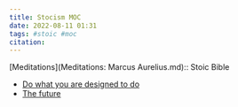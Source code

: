 ```yaml
---
title: Stocism MOC 
date: 2022-08-11 01:31
tags: #stoic #moc
citation: 
---
```


[Meditations](Meditations: Marcus Aurelius.md):: Stoic Bible
- [Do what you are designed to do ](202208112245.md)
- [The future](202208121012.md)



